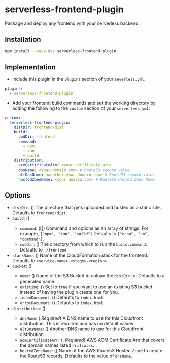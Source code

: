 # serverless-frontend-plugin
Package and deploy any frontend with your serverless backend.

## Installation
```bash
npm install --save-dev serverless-frontend-plugin
```

## Implementation
* Include this plugin in the `plugins` section of your `severless.yml`.
```YAML
plugins:
  - serverless-frontend-plugin
```

* Add your frontend build commands and set the working directory by adding the following to the `custom` section of your `serverless.yml`:
```YAML
custom:
  serverless-frontend-plugin:
    distDir: frontend/dist
    build:
      cwdDir: frontend
      command:
        - npm
        - run
        - build
    distribution:
      acmCertificateArn: <your certificate arn>
      dnsName: <your-domain.com> # Route53 record value
      altDnsName: <another.your-domain.com> # Route53 record value
      hostedZoneName: <your-domain.com> # Route53 Hosted Zone Name
```

## Options
* `distDir`: (<string>) The directory that gets uploaded and hosted as a static site. Defaults to `frontend/dist`.
* `build`: (<Map>)
  * `command`: (<string>[]) Command and options as an array of strings. For example, `["npm", "run", "build"]` Defaults to `["echo", "no", "command"]`.
  * `cwdDir`: (<string>) The directory from which to run the `build.command`. Defaults to `./frontend`.
* `stackName`: (<string>) Name of the CloudFormation stack for the frontend. Defaults to `<service-name>-<stage>-<region>`.
* `bucket`: (<Map>)
  * `name`: (<string>) Name of the S3 Bucket to upload the `distDir` to. Defaults to a generated name.
  * `existing`: (<boolean>) Set to `true` if you want to use an existing S3 bucket instead of having the plugin create one for you.
  * `indexDocument`: (<string>) Defaults to `index.html`.
  * `errorDocument`: (<string>) Defaults to `index.html`.
* `distribution`: (<Map>)
  * `dnsName`: (<string> *Required*) A DNS name to use for this Cloudfront distribution. This is required and has no default values.
  * `altDnsName`: (<string>) Another DNS name to use for this Cloudfront distribution.
  * `acmCertificateArn`: (<string>, *Required*) AWS ACM Certificate Arn that covers the domain names listed in `aliases`.
  * `hostedZoneName`: (<string>) Name of the AWS Route53 Hosted Zone to create the Route53 records. Defaults to the value of `dnsName`.

